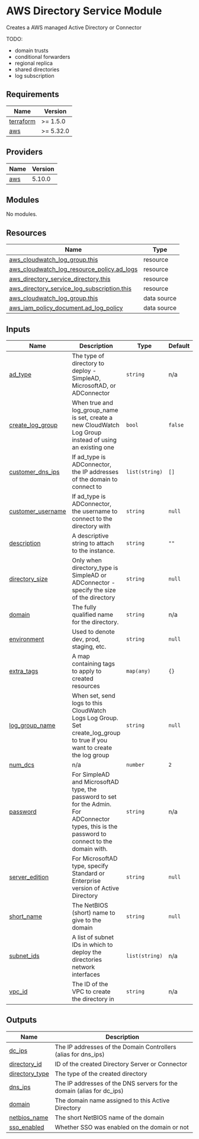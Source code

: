 # AWS Directory Service Module

Creates a AWS managed Active Directory or Connector

TODO:
- domain trusts
- conditional forwarders
- regional replica
- shared directories
- log subscription

## Requirements

| Name | Version |
|------|---------|
| <a name="requirement_terraform"></a> [terraform](#requirement\_terraform) | >= 1.5.0 |
| <a name="requirement_aws"></a> [aws](#requirement\_aws) | >= 5.32.0 |

## Providers

| Name | Version |
|------|---------|
| <a name="provider_aws"></a> [aws](#provider\_aws) | 5.10.0 |

## Modules

No modules.

## Resources

| Name | Type |
|------|------|
| [aws_cloudwatch_log_group.this](https://registry.terraform.io/providers/hashicorp/aws/latest/docs/resources/cloudwatch_log_group) | resource |
| [aws_cloudwatch_log_resource_policy.ad_logs](https://registry.terraform.io/providers/hashicorp/aws/latest/docs/resources/cloudwatch_log_resource_policy) | resource |
| [aws_directory_service_directory.this](https://registry.terraform.io/providers/hashicorp/aws/latest/docs/resources/directory_service_directory) | resource |
| [aws_directory_service_log_subscription.this](https://registry.terraform.io/providers/hashicorp/aws/latest/docs/resources/directory_service_log_subscription) | resource |
| [aws_cloudwatch_log_group.this](https://registry.terraform.io/providers/hashicorp/aws/latest/docs/data-sources/cloudwatch_log_group) | data source |
| [aws_iam_policy_document.ad_log_policy](https://registry.terraform.io/providers/hashicorp/aws/latest/docs/data-sources/iam_policy_document) | data source |

## Inputs

| Name | Description | Type | Default | Required |
|------|-------------|------|---------|:--------:|
| <a name="input_ad_type"></a> [ad\_type](#input\_ad\_type) | The type of directory to deploy - SimpleAD, MicrosoftAD, or ADConnector | `string` | n/a | yes |
| <a name="input_create_log_group"></a> [create\_log\_group](#input\_create\_log\_group) | When true and log\_group\_name is set, create a new CloudWatch Log Group instead of using an existing one | `bool` | `false` | no |
| <a name="input_customer_dns_ips"></a> [customer\_dns\_ips](#input\_customer\_dns\_ips) | If ad\_type is ADConnector, the IP addresses of the domain to connect to | `list(string)` | `[]` | no |
| <a name="input_customer_username"></a> [customer\_username](#input\_customer\_username) | If ad\_type is ADConnector, the username to connect to the directory with | `string` | `null` | no |
| <a name="input_description"></a> [description](#input\_description) | A descriptive string to attach to the instance. | `string` | `""` | no |
| <a name="input_directory_size"></a> [directory\_size](#input\_directory\_size) | Only when directory\_type is SimpleAD or ADConnector - specify the size of the directory | `string` | `null` | no |
| <a name="input_domain"></a> [domain](#input\_domain) | The fully qualified name for the directory. | `string` | n/a | yes |
| <a name="input_environment"></a> [environment](#input\_environment) | Used to denote dev, prod, staging, etc. | `string` | `null` | no |
| <a name="input_extra_tags"></a> [extra\_tags](#input\_extra\_tags) | A map containing tags to apply to created resources | `map(any)` | `{}` | no |
| <a name="input_log_group_name"></a> [log\_group\_name](#input\_log\_group\_name) | When set, send logs to this CloudWatch Logs Log Group.  Set create\_log\_group to true if you want to create the log group | `string` | `null` | no |
| <a name="input_num_dcs"></a> [num\_dcs](#input\_num\_dcs) | n/a | `number` | `2` | no |
| <a name="input_password"></a> [password](#input\_password) | For SimpleAD and MicrosoftAD type, the password to set for the Admin.  For ADConnector types, this is the password to connect to the domain with. | `string` | n/a | yes |
| <a name="input_server_edition"></a> [server\_edition](#input\_server\_edition) | For MicrosoftAD type, specify Standard or Enterprise version of Active Directory | `string` | `null` | no |
| <a name="input_short_name"></a> [short\_name](#input\_short\_name) | The NetBIOS (short) name to give to the domain | `string` | `null` | no |
| <a name="input_subnet_ids"></a> [subnet\_ids](#input\_subnet\_ids) | A list of subnet IDs in which to deploy the directories network interfaces | `list(string)` | n/a | yes |
| <a name="input_vpc_id"></a> [vpc\_id](#input\_vpc\_id) | The ID of the VPC to create the directory in | `string` | n/a | yes |

## Outputs

| Name | Description |
|------|-------------|
| <a name="output_dc_ips"></a> [dc\_ips](#output\_dc\_ips) | The IP addresses of the Domain Controllers (alias for dns\_ips) |
| <a name="output_directory_id"></a> [directory\_id](#output\_directory\_id) | ID of the created Directory Server or Connector |
| <a name="output_directory_type"></a> [directory\_type](#output\_directory\_type) | The type of the created directory |
| <a name="output_dns_ips"></a> [dns\_ips](#output\_dns\_ips) | The IP addresses of the DNS servers for the domain (alias for dc\_ips) |
| <a name="output_domain"></a> [domain](#output\_domain) | The domain name assigned to this Active Directory |
| <a name="output_netbios_name"></a> [netbios\_name](#output\_netbios\_name) | The short NetBIOS name of the domain |
| <a name="output_sso_enabled"></a> [sso\_enabled](#output\_sso\_enabled) | Whether SSO was enabled on the domain or not |
